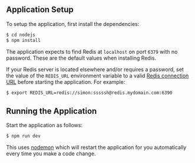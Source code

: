 ## Application Setup

To setup the application, first install the dependencies:

```bash
$ cd nodejs
$ npm install
```

The application expects to find Redis at `localhost` on port `6379` with no password.  These are the default values when installing Redis.

If your Redis server is located elsewhere and/or requires a password, set the value of the `REDIS_URL` environment variable to a valid [Redis connection URL](https://github.com/redis/node-redis#usage) before starting the application.  For example:

```bash
$ export REDIS_URL=redis://simon:sssssh@redis.mydomain.com:6390
```

## Running the Application

Start the application as follows:

```bash
$ npm run dev
```

This uses [nodemon](https://www.npmjs.com/package/nodemon) which will restart the application for you automatically every time you make a code change.
